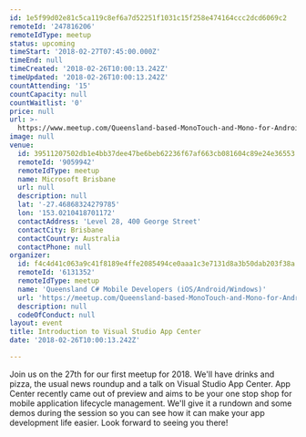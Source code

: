 ```yaml
---
id: 1e5f99d02e81c5ca119c8ef6a7d52251f1031c15f258e474164ccc2dcd6069c2
remoteId: '247816206'
remoteIdType: meetup
status: upcoming
timeStart: '2018-02-27T07:45:00.000Z'
timeEnd: null
timeCreated: '2018-02-26T10:00:13.242Z'
timeUpdated: '2018-02-26T10:00:13.242Z'
countAttending: '15'
countCapacity: null
countWaitlist: '0'
price: null
url: >-
  https://www.meetup.com/Queensland-based-MonoTouch-and-Mono-for-Android/events/247816206/
image: null
venue:
  id: 39511207502db1e4bb37dee47be6beb62236f67af663cb081604c89e24e36553
  remoteId: '9059942'
  remoteIdType: meetup
  name: Microsoft Brisbane
  url: null
  description: null
  lat: '-27.46868324279785'
  lon: '153.0210418701172'
  contactAddress: 'Level 28, 400 George Street'
  contactCity: Brisbane
  contactCountry: Australia
  contactPhone: null
organizer:
  id: f4c4d41c063a9c41f8189e4ffe2085494ce0aaa1c3e7131d8a3b50dab203f38a
  remoteId: '6131352'
  remoteIdType: meetup
  name: 'Queensland C# Mobile Developers (iOS/Android/Windows)'
  url: 'https://meetup.com/Queensland-based-MonoTouch-and-Mono-for-Android'
  description: null
  codeOfConduct: null
layout: event
title: Introduction to Visual Studio App Center
date: '2018-02-26T10:00:13.242Z'

---
```

<p>Join us on the 27th for our first meetup for 2018. We'll have drinks and pizza, the usual news roundup and a talk on Visual Studio App Center. App Center recently came out of preview and aims to be your one stop shop for mobile application lifecycle management. We'll give it a rundown and some demos during the session so you can see how it can make your app development life easier. Look forward to seeing you there!</p>
